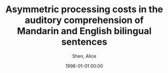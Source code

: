 ---
layout: post
title: Asymmetric processing costs in the auditory comprehension of Mandarin and English bilingual sentences

date: 1996-01-01 00:00
author: Shen, Alice

---